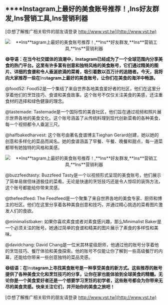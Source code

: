 ## ****Ins**tagram上最好的美食账号推荐！,**Ins**好友群发,**Ins**营销工具,**Ins**营销利器**

[😍想了解推广相关软件的朋友请登录 http://www.vst.tw](http://www.vst.tw)

 <center><img src="https://vst.tw/MP4/tuiguang/png/1.png" alt="**Ins**tagram上最好的美食账号推荐！,**Ins**好友群发,**Ins**营销工具,**Ins**营销利器"></center>

**😄导语：在当今社交媒体的浪潮中，**Ins**tagram已经成为了一个全球范围内分享美食的热门平台。这里有许多富有创意和独特风格的美食账号，它们通过精美的图片、详细的食谱和令人垂涎欲滴的菜肴，吸引着数以百万计的追随者。今天，我将向大家推荐一些在**Ins**tagram上最好的美食账号，让你们在美食的海洋中畅游。**

@food52: Food52是一个集结了来自世界各地美食爱好者的社区，他们在这里分享着他们的烹饪技巧、食谱和美食故事。这个账号不仅仅关注美食的美感，还注重食材的选择和绿色健康的理念。

@tastemade: Tastemade是一个国际性的美食社区，他们旨在通过视频和照片展示世界各地的美食文化。这个账号涵盖了从传统料理到现代创新菜肴的各种美食，每一个视频都令人垂涎三尺。

@halfbakedharvest: 这个账号由著名食谱博主Tieghan Gerard创建，她以她的创意和多样化的菜品而闻名。她的食谱涵盖了早餐、午餐、晚餐和甜点，每一道菜都带有她独特的风格和美感。

 <center><img src="https://vst.tw/MP4/tuiguang/png/6.png" alt="**Ins**tagram上最好的美食账号推荐！,**Ins**好友群发,**Ins**营销工具,**Ins**营销利器"></center>

@buzzfeedtasty: Buzzfeed Tasty是一个以视频形式呈现的美食账号，他们展示了简单易做但味道极佳的菜肴。无论是快速的烹饪技巧还是令人惊叹的装饰方法，这个账号都能给你带来灵感。

@thefeedfeed: The Feedfeed是一个聚集了来自世界各地的美食专家、厨师和博主的社区。他们在这里分享着各种美食创意和技巧，并通过精心挑选的菜肴图片激发人们的食欲。

@minimalistbaker: 如果你喜欢素食或者对素食感兴趣，那么Minimalist Baker是一个必须关注的账号。她通过简单的食谱和精美的图片展示了素食的多样性和美味。

@davidchang: David Chang是一位米其林星级厨师，他通过他的账号分享着他的烹饪技巧、餐厅体验和美食探索。他的账号不仅能让你了解到一些高级餐厅的内幕，还能给你带来一些创意独特的菜品灵感。

**😄结语：在**Ins**tagram上寻找美食账号是一种享受美食的新方式。这些推荐的账号提供了各种美食文化和烹饪技巧的分享，让你在家也能体验到全球美食的精髓。无论你是一个美食爱好者还是一个想要学习烹饪的初学者，这些账号都会为你带来无尽的美食灵感。快来关注它们，并开始你的美食之旅吧！**

[😍想了解推广相关软件的朋友请登录 http://www.vst.tw](http://www.vst.tw)



